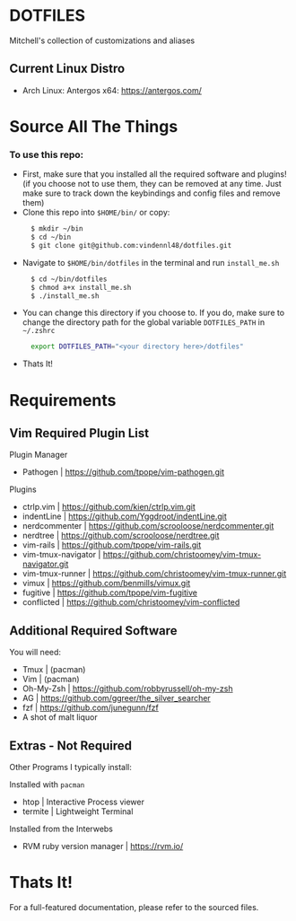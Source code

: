 # DOTFILES
Mitchell's collection of customizations and aliases

## Current Linux Distro
 - Arch Linux: Antergos x64: https://antergos.com/

# Source All The Things
### To use this repo:
 - First, make sure that you installed all the required
   software and plugins! (if you choose not to use them, they
   can be removed at any time.  Just make sure to track down
   the keybindings and config files and remove them)
 - Clone this repo into `$HOME/bin/` or copy:
   ```sh
     $ mkdir ~/bin
     $ cd ~/bin
     $ git clone git@github.com:vindennl48/dotfiles.git
   ```
 - Navigate to `$HOME/bin/dotfiles` in the terminal and run `install_me.sh`
   ```sh
     $ cd ~/bin/dotfiles
     $ chmod a+x install_me.sh
     $ ./install_me.sh
   ```
 - You can change this directory if you choose to. If you
   do, make sure to change the directory path for the
   global variable `DOTFILES_PATH` in `~/.zshrc`
   ```sh
     export DOTFILES_PATH="<your directory here>/dotfiles"
   ```
 - Thats It!

# Requirements

## Vim Required Plugin List
 Plugin Manager
  - Pathogen | https://github.com/tpope/vim-pathogen.git

 Plugins
  - ctrlp.vim | https://github.com/kien/ctrlp.vim.git
  - indentLine | https://github.com/Yggdroot/indentLine.git
  - nerdcommenter | https://github.com/scrooloose/nerdcommenter.git
  - nerdtree | https://github.com/scrooloose/nerdtree.git
  - vim-rails | https://github.com/tpope/vim-rails.git
  - vim-tmux-navigator | https://github.com/christoomey/vim-tmux-navigator.git
  - vim-tmux-runner | https://github.com/christoomey/vim-tmux-runner.git
  - vimux | https://github.com/benmills/vimux.git
  - fugitive | https://github.com/tpope/vim-fugitive
  - conflicted | https://github.com/christoomey/vim-conflicted

## Additional Required Software
You will need:
 - Tmux | (pacman)
 - Vim | (pacman)
 - Oh-My-Zsh | https://github.com/robbyrussell/oh-my-zsh
 - AG | https://github.com/ggreer/the_silver_searcher
 - fzf | https://github.com/junegunn/fzf
 - A shot of malt liquor

## Extras - Not Required
Other Programs I typically install:

Installed with `pacman`
 - htop | Interactive Process viewer
 - termite | Lightweight Terminal

Installed from the Interwebs
 - RVM ruby version manager | https://rvm.io/

# Thats It!
For a full-featured documentation, please refer to the sourced files.

